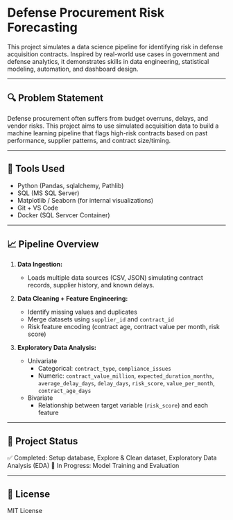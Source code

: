 # Defense Procurement Risk Forecasting

This project simulates a data science pipeline for identifying risk in defense acquisition contracts. Inspired by real-world use cases in government and defense analytics, it demonstrates skills in data engineering, statistical modeling, automation, and dashboard design.

---

## 🔍 Problem Statement

Defense procurement often suffers from budget overruns, delays, and vendor risks. This project aims to use simulated acquisition data to build a machine learning pipeline that flags high-risk contracts based on past performance, supplier patterns, and contract size/timing.

---

## 🧰 Tools Used

- Python (Pandas, sqlalchemy, Pathlib)
- SQL (MS SQL Server)
- Matplotlib / Seaborn (for internal visualizations)
- Git + VS Code
- Docker (SQL Servcer Container)

---

## 📈 Pipeline Overview

1. **Data Ingestion:**  
   - Loads multiple data sources (CSV, JSON) simulating contract records, supplier history, and known delays.

2. **Data Cleaning + Feature Engineering:**  
   - Identify missing values and duplicates
   - Merge datasets using `supplier_id` and `contract_id`
   - Risk feature encoding (contract age, contract value per month, risk score)

3. **Exploratory Data Analysis:**  
   - Univariate
      - Categorical: `contract_type`, `compliance_issues`
      - Numeric: `contract_value_million`, `expected_duration_months`, `average_delay_days`, `delay_days`, `risk_score`, `value_per_month`, `contract_age_days`
   - Bivariate
      - Relationship between target variable (`risk_score`) and each feature

---

## 📁 Project Status

✅ Completed: Setup database, Explore & Clean dataset, Exploratory Data Analysis (EDA)
🚧 In Progress: Model Training and Evaluation

---
## 🧾 License

MIT License

